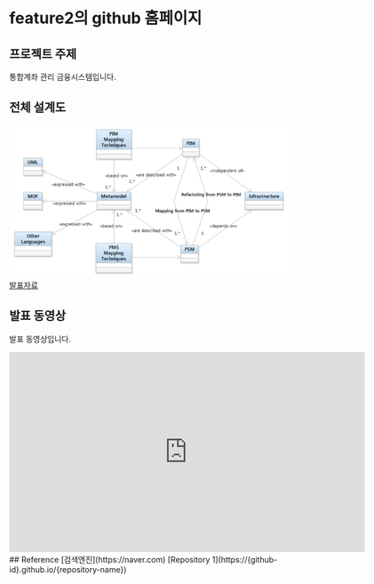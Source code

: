 # feature2의 github 홈페이지
## 프로젝트 주제
통합계좌 관리 금융시스템입니다.
## 전체 설계도
<img src="architecture.png"/><br>
[발표자료](/project.pdf)<br>
## 발표 동영상
발표 동영상입니다.
<iframe id="ytplayer" type="text/html" width="640" height="360"
src="https://www.youtube.com/embed/reOGfxYJre0" frameborder="0"></iframe>
## Reference
[검색엔진](https://naver.com)
[Repository 1](https://{github-id}.github.io/{repository-name})
